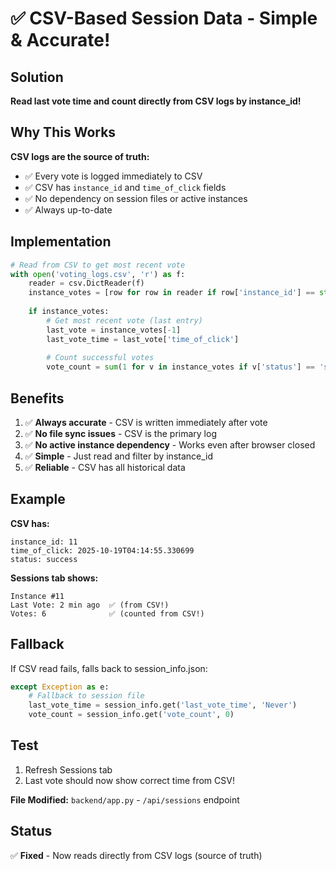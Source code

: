 # ✅ CSV-Based Session Data - Simple & Accurate!

## Solution

**Read last vote time and count directly from CSV logs by instance_id!**

## Why This Works

**CSV logs are the source of truth:**
- ✅ Every vote is logged immediately to CSV
- ✅ CSV has `instance_id` and `time_of_click` fields
- ✅ No dependency on session files or active instances
- ✅ Always up-to-date

## Implementation

```python
# Read from CSV to get most recent vote
with open('voting_logs.csv', 'r') as f:
    reader = csv.DictReader(f)
    instance_votes = [row for row in reader if row['instance_id'] == str(instance_id)]
    
    if instance_votes:
        # Get most recent vote (last entry)
        last_vote = instance_votes[-1]
        last_vote_time = last_vote['time_of_click']
        
        # Count successful votes
        vote_count = sum(1 for v in instance_votes if v['status'] == 'success')
```

## Benefits

1. ✅ **Always accurate** - CSV is written immediately after vote
2. ✅ **No file sync issues** - CSV is the primary log
3. ✅ **No active instance dependency** - Works even after browser closed
4. ✅ **Simple** - Just read and filter by instance_id
5. ✅ **Reliable** - CSV has all historical data

## Example

**CSV has:**
```
instance_id: 11
time_of_click: 2025-10-19T04:14:55.330699
status: success
```

**Sessions tab shows:**
```
Instance #11
Last Vote: 2 min ago  ✅ (from CSV!)
Votes: 6              ✅ (counted from CSV!)
```

## Fallback

If CSV read fails, falls back to session_info.json:
```python
except Exception as e:
    # Fallback to session file
    last_vote_time = session_info.get('last_vote_time', 'Never')
    vote_count = session_info.get('vote_count', 0)
```

## Test

1. Refresh Sessions tab
2. Last vote should now show correct time from CSV!

**File Modified:** `backend/app.py` - `/api/sessions` endpoint

## Status

✅ **Fixed** - Now reads directly from CSV logs (source of truth)
